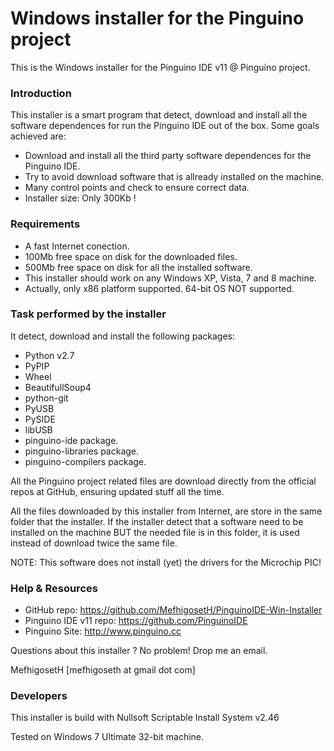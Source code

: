Windows installer for the Pinguino project
==========================================

This is the Windows installer for the Pinguino IDE v11 @ Pinguino project.

### Introduction

This installer is a smart program that detect, download and install all the software
dependences for run the Pinguino IDE out of the box. Some goals achieved are:

* Download and install all the third party software dependences for the Pinguino IDE.
* Try to avoid download software that is allready installed on the machine.
* Many control points and check to ensure correct data.
* Installer size: Only 300Kb !

### Requirements

* A fast Internet conection.
* 100Mb free space on disk for the downloaded files.
* 500Mb free space on disk for all the installed software.
* This installer should work on any Windows XP, Vista, 7 and 8 machine.
* Actually, only x86 platform supported. 64-bit OS NOT supported.

### Task performed by the installer

It detect, download and install the following packages:

* Python v2.7
* PyPIP
* Wheel
* BeautifullSoup4
* python-git
* PyUSB
* PySIDE
* libUSB
* pinguino-ide package.
* pinguino-libraries package.
* pinguino-compilers package.

All the Pinguino project related files are download directly
from the official repos at GitHub, ensuring updated stuff all the time.

All the files downloaded by this installer from Internet, are store in the same
folder that the installer. If the installer detect that a software need to be
installed on the machine BUT the needed file is in this folder, it is used instead
of download twice the same file.

NOTE: This software does not install (yet) the drivers for the Microchip PIC!

### Help & Resources

* GitHub repo: https://github.com/MefhigosetH/PinguinoIDE-Win-Installer
* Pinguino IDE v11 repo: https://github.com/PinguinoIDE
* Pinguino Site: http://www.pinguino.cc

Questions about this installer ? No problem! Drop me an email.

MefhigosetH [mefhigoseth at gmail dot com]

### Developers

This installer is build with Nullsoft Scriptable Install System v2.46

Tested on Windows 7 Ultimate 32-bit machine.